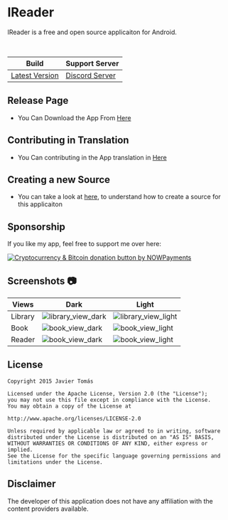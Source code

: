 # IReader

IReader is a free and open source applicaiton for Android.

<br>

| Build | Support Server |
|-------|---------|
| [Latest Version](https://github.com/kazemcodes/IReader/releases/latest) | [Discord Server](https://discord.gg/HBU6zD8c5v) |

## Release Page

- You Can Download the App From [Here](https://github.com/kazemcodes/Infinity/releases)

## Contributing in Translation

- You Can contributing in the App translation in [Here](https://hosted.weblate.org/projects/ireader/ireader/)

## Creating a new Source

- You can take a look at [here](https://github.com/kazemcodes/IReader-extensions/tree/master/sources/en), to understand how to create a source for this applicaiton 

## Sponsorship
If you like my app, feel free to support me over here: 

<a href="https://nowpayments.io/donation?api_key=YS02ZZJ-M2S4SF9-HD3AQW0-MRRV89W" target="_blank">
 <img src="https://nowpayments.io/images/embeds/donation-button-white.svg" alt="Cryptocurrency & Bitcoin donation button by NOWPayments">
</a>
    


## Screenshots :camera:

| Views    | Dark                                                       | Light                                                        |
| -------- | ---------------------------------------------------------- | ------------------------------------------------------------ |
| Library  | ![library_view_dark](screenshots/library-dark.png)         | ![library_view_light](screenshots/library-light.png)         |
| Book     | ![book_view_dark](screenshots/detail-dark.png)               | ![book_view_light](screenshots/detail-light.png)               |
| Reader     | ![book_view_dark](screenshots/reader-dark.png)               | ![book_view_light](screenshots/reader-light.png)               |

## License

    Copyright 2015 Javier Tomás

    Licensed under the Apache License, Version 2.0 (the "License");
    you may not use this file except in compliance with the License.
    You may obtain a copy of the License at

    http://www.apache.org/licenses/LICENSE-2.0

    Unless required by applicable law or agreed to in writing, software
    distributed under the License is distributed on an "AS IS" BASIS,
    WITHOUT WARRANTIES OR CONDITIONS OF ANY KIND, either express or implied.
    See the License for the specific language governing permissions and
    limitations under the License.

## Disclaimer

The developer of this application does not have any affiliation with the content providers available.
